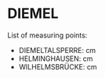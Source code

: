 # DIEMEL

List of measuring points:

* DIEMELTALSPERRE: <Value topic="rivers/pegel-online/DIEMEL/DIEMELTALSPERRE/measurementValue"/> cm
* HELMINGHAUSEN: <Value topic="rivers/pegel-online/DIEMEL/HELMINGHAUSEN/measurementValue"/> cm
* WILHELMSBRÜCKE: <Value topic="rivers/pegel-online/DIEMEL/WILHELMSBRÜCKE/measurementValue"/> cm
